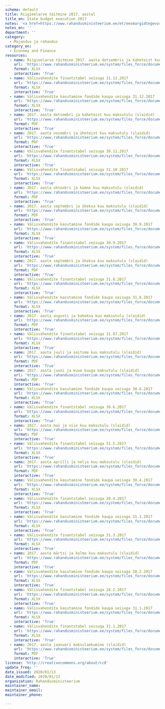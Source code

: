 ```yaml
---
schema: default
title: Riigieelarve täitmine 2017. aastal
title_en: State budget execution 2017
notes: '<a href=https://www.rahandusministeerium.ee/et/eesmargidtegevused/riigieelarve-ja-majandus/riigieelarve-ja-majandusulevaated>Riigieelarved</a>.'
notes_en: ''
department: ''
category:
  - Majandus ja rahandus
category_en:
  - Economy and Finance
resources:
  - name: Riigieelarve täitmine 2017. aasta detsembris ja kaheteist kuuga (tabel)
    url: 'https://www.rahandusministeerium.ee/system/files_force/document_files/koopia_failist_2017_eelarve_taitmine_31.12.2017.xlsx?download=1'
    format: XLSX
    interactive: 'True'
  - name: Välisvahendite finantstabel seisuga 31.12.2017
    url: 'https://www.rahandusministeerium.ee/system/files_force/document_files/valisvahendite_finantstabel_seisuga_31.12.2017.xlsx?download=1'
    format: XLSX
    interactive: 'True'
  - name: Välisvahendite kasutamine fondide kaupa seisuga 31.12.2017
    url: 'https://www.rahandusministeerium.ee/system/files_force/document_files/valisvahendite-finantstabel-fonditi-seisuga-31-12-2017.xlsx?download=1'
    format: XLSX
    interactive: 'True'
  - name: 2017. aasta detsembri ja kaheteist kuu maksutulu (slaidid)
    url: 'https://www.rahandusministeerium.ee/system/files_force/document_files/maksutulu-2017-detsember.pdf?download=1'
    format: PDF
    interactive: 'True'
  - name: 2017. aasta novembri ja üheteist kuu maksutulu (slaidid)
    url: 'https://www.rahandusministeerium.ee/system/files_force/document_files/maksutulu-november-2017.pdf?download=1'
    format: PDF
    interactive: 'True'
  - name: Välisvahendite finantstabel seisuga 30.11.2017
    url: 'https://www.rahandusministeerium.ee/system/files_force/document_files/koopia_failist_valisvahendite_finantstabel_seisuga_30.11.2017.xlsx?download=1'
    format: XLSX
    interactive: 'True'
  - name: Välisvahendite finantstabel seisuga 31.10.2017
    url: 'https://www.rahandusministeerium.ee/system/files_force/document_files/koopia_failist_valisvahendite_finantstabel_seisuga_31.10.2017.xlsx?download=1'
    format: XLSX
    interactive: 'True'
  - name: 2017. aasta oktoobri ja kümne kuu maksutulu (slaidid)
    url: 'https://www.rahandusministeerium.ee/system/files_force/document_files/maksutulu-oktoober-2017.pdf?download=1'
    format: PDF
    interactive: 'True'
  - name: 2017. aasta septembri ja üheksa kuu maksutulu (slaidid)
    url: 'https://www.rahandusministeerium.ee/system/files_force/document_files/maksutulu-9k-2017.pdf?download=1'
    format: PDF
    interactive: 'True'
  - name: Välisvahendite kasutamine fondide kaupa seisuga 30.9.2017
    url: 'https://www.rahandusministeerium.ee/system/files_force/document_files/valisvahendite-finantstabel-fonditi-seisuga-30-9-2017_0.xlsx?download=1'
    format: XLSX
    interactive: 'True'
  - name: Välisvahendite finantstabel seisuga 30.9.2017
    url: 'https://www.rahandusministeerium.ee/system/files_force/document_files/valisvahendite-finantstabel-seisuga-30-09-2017_0.xlsx?download=1'
    format: XLSX
    interactive: 'True'
  - name: 2017. aasta septembri ja üheksa kuu maksutulu (slaidid)
    url: 'https://www.rahandusministeerium.ee/system/files_force/document_files/maksutulud_pressikas_sept_2017.pdf?download=1'
    format: PDF
    interactive: 'True'
  - name: Välisvahendite finantstabel seisuga 31.8.2017
    url: 'https://www.rahandusministeerium.ee/system/files_force/document_files/valisvahendite-finantstabel-seisuga-31-08-2017.xlsx?download=1'
    format: XLSX
    interactive: 'True'
  - name: Välisvahendite kasutamine fondide kaupa seisuga 31.8.2017
    url: 'https://www.rahandusministeerium.ee/system/files_force/document_files/valisvahendite-finantstabel-fonditi-seisuga-31-8-2017.xlsx?download=1'
    format: XLSX
    interactive: 'True'
  - name: 2017. aasta augusti ja kaheksa kuu maksutulu (slaidid)
    url: 'https://www.rahandusministeerium.ee/system/files_force/document_files/maksutulu-august-2017.pdf?download=1'
    format: PDF
    interactive: 'True'
  - name: Välisvahendite finantstabel seisuga 31.07.2017
    url: 'https://www.rahandusministeerium.ee/system/files_force/document_files/koopia_failist_valisvahendite_finantstabel_seisuga_31.07.2017.xlsx?download=1'
    format: XLSX
    interactive: 'True'
  - name: 2017. aasta juuli ja seitsme kuu maksutulu (slaidid)
    url: 'https://www.rahandusministeerium.ee/system/files_force/document_files/maksutulud_pressikas_juuli_2017.pdf?download=1'
    format: PDF
    interactive: 'True'
  - name: 2017. aasta juuni ja kuue kuuga maksutulu (slaidid)
    url: 'https://www.rahandusministeerium.ee/system/files_force/document_files/2017-juuni-maksutulu.pdf?download=1'
    format: PDF
    interactive: 'True'
  - name: Välisvahendite kasutamine fondide kaupa seisuga 30.6.2017
    url: 'https://www.rahandusministeerium.ee/system/files_force/document_files/valisvahendite-finantstabel-fonditi-2017-06-30_0.xlsx?download=1'
    format: XLSX
    interactive: 'True'
  - name: Välisvahendite finantstabel seisuga 30.6.2017
    url: 'https://www.rahandusministeerium.ee/system/files_force/document_files/valisvahendite-finantstabel-seisuga-30-06-2017_0.xlsx?download=1'
    format: XLSX
    interactive: 'True'
  - name: 2017. aasta mai ja viie kuu maksutulu (slaidid)
    url: 'https://www.rahandusministeerium.ee/system/files_force/document_files/maksutulud_mai_pressikas.pdf?download=1'
    format: PDF
    interactive: 'True'
  - name: Välisvahendite finantstabel seisuga 31.5.2017
    url: 'https://www.rahandusministeerium.ee/system/files_force/document_files/valisvahendite-finantstabel-seisuga-31-05-2017.xlsx?download=1'
    format: XLSX
    interactive: 'True'
  - name: 2017. aasta aprilli ja nelja kuu maksutulu (slaidid)
    url: 'https://www.rahandusministeerium.ee/system/files_force/document_files/maksutulu-aprill-2017.pdf?download=1'
    format: PDF
    interactive: 'True'
  - name: Välisvahendite kasutamine fondide kaupa seisuga 30.4.2017
    url: 'https://www.rahandusministeerium.ee/system/files_force/document_files/valisvahendite-finantstabel-fonditi-2017-04-30.xlsx?download=1'
    format: XLSX
    interactive: 'True'
  - name: Välisvahendite finantstabel seisuga 30.4.2017
    url: 'https://www.rahandusministeerium.ee/system/files_force/document_files/valisvahendite-finantstabel-seisuga-30-04-2017.xlsx?download=1'
    format: XLSX
    interactive: 'True'
  - name: Välisvahendite kasutamine fondide kaupa seisuga 31.3.2017
    url: 'https://www.rahandusministeerium.ee/system/files_force/document_files/valisvahendite-finantstabel-fonditi-2017-03-31.xlsx?download=1'
    format: XLSX
    interactive: 'True'
  - name: Välisvahendite finantstabel seisuga 31.3.2017
    url: 'https://www.rahandusministeerium.ee/system/files_force/document_files/valisvahendite-finantstabel-seisuga-31-03-2017.xlsx?download=1'
    format: XLSX
    interactive: 'True'
  - name: 2017. aasta märtsi ja kolme kuu maksutulu (slaidid)
    url: 'https://www.rahandusministeerium.ee/system/files_force/document_files/maksulaekumised_pressikas_marts_2017.pdf?download=1'
    format: PDF
    interactive: 'True'
  - name: Välisvahendite kasutamine fondide kaupa seisuga 28.2.2017
    url: 'https://www.rahandusministeerium.ee/system/files_force/document_files/valisvahendite-finantstabel-fonditi-2017-02-28.xlsx?download=1'
    format: XLSX
    interactive: 'True'
  - name: Välisvahendite finantstabel seisuga 28.2.2017
    url: 'https://www.rahandusministeerium.ee/system/files_force/document_files/valisvahendite-finantstabel-seisuga-28-02-2017.xlsx?download=1'
    format: XLSX
    interactive: 'True'
  - name: Välisvahendite kasutamine fondide kaupa seisuga 31.1.2017
    url: 'https://www.rahandusministeerium.ee/system/files_force/document_files/valisvahendite-finantstabel-fonditi-2017-01-31.xlsx?download=1'
    format: XLSX
    interactive: 'True'
  - name: Välisvahendite finantstabel seisuga 31.1.2017
    url: 'https://www.rahandusministeerium.ee/system/files_force/document_files/valisvahendite-finantstabel-seisuga-31-01-2017.xlsx?download=1'
    format: XLSX
    interactive: 'True'
  - name: 2017. aasta jaanuari maksulaekumine (slaidid)
    url: 'https://www.rahandusministeerium.ee/system/files_force/document_files/maksulaekumised_pressikas_jaan_2017.pdf?download=1'
    format: PDF
    interactive: 'True'
license: 'http://creativecommons.org/about/cc0'
update_freq: ''
date_issued: 2020/01/13
date_modified: 2020/01/13
organization: Rahandusministeerium
maintainer_name: 
maintainer_email: 
maintainer_phone:

---
```

